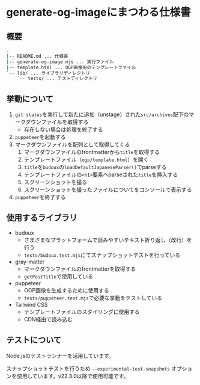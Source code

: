 # generate-og-imageにまつわる仕様書

## 概要

```sh
.
|-- README.md ... 仕様書
|-- generate-og-image.mjs ... 実行ファイル
|-- template.html ... OGP画像用のテンプレートファイル
`-- lib/ ... ライブラリディレクトリ
    `-- tests/ ... テストディレクトリ
```

## 挙動について

1. `git status`を実行して新たに追加（unstage）された`src/archives`配下のマークダウンファイルを取得する
    - 存在しない場合は処理を終了する
1. `puppeteer`を起動する
1. マークダウンファイルを配列として取得してくる
    1. マークダウンファイルのfrontmatterから`title`を取得する
    1. テンプレートファイル（`ogp/template.html`）を開く
    1. `title`を`budoux`の`loadDefaultJapaneseParser()`でparseする
    1. テンプレートファイルの`<h1>`要素へparseされた`title`を挿入する
    1. スクリーンショットを撮る
    1. スクリーンショットを撮ったファイルについてをコンソールで表示する
1. `puppeteer`を終了する

## 使用するライブラリ

- budoux
    - さまざまなプラットフォームで読みやすいテキスト折り返し（改行）を行う
    - `tests/budoux.test.mjs`にてスナップショットテストを行っている
- gray-matter
    - マークダウンファイルのfrontmatterを取得する
    - `getPostTitle`で使用している
- puppeteer
    - OGP画像を生成するために使用する
    - `tests/puppeteer.test.mjs`で必要な挙動をテストしている
- Tailwind CSS
    - テンプレートファイルのスタイリングに使用する
    - CDN経由で読み込む

## テストについて

Node.jsのテストランナーを活用しています。

スナップショットテストを行うため `--experimental-test-snapshots` オプションを使用しています。v22.3.0以降で使用可能です。
